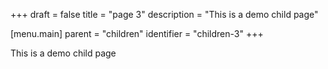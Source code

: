 +++
draft = false
title = "page 3"
description = "This is a demo child page"

[menu.main]
parent = "children"
identifier = "children-3"
+++

This is a demo child page
